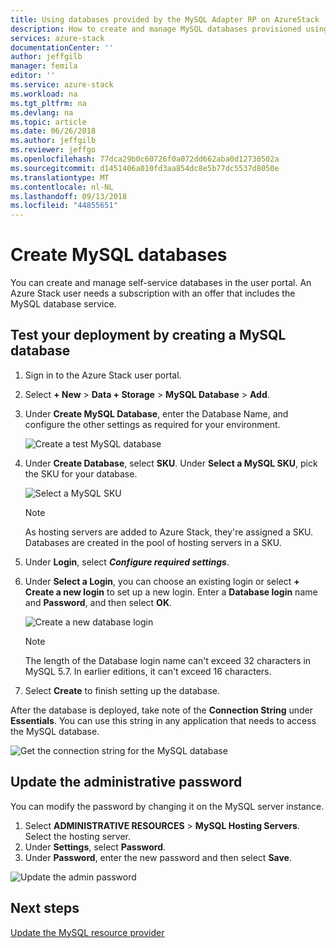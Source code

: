 ```yaml
---
title: Using databases provided by the MySQL Adapter RP on AzureStack | Microsoft Docs
description: How to create and manage MySQL databases provisioned using the MySQL Adapter Resource Provider
services: azure-stack
documentationCenter: ''
author: jeffgilb
manager: femila
editor: ''
ms.service: azure-stack
ms.workload: na
ms.tgt_pltfrm: na
ms.devlang: na
ms.topic: article
ms.date: 06/26/2018
ms.author: jeffgilb
ms.reviewer: jeffgo
ms.openlocfilehash: 77dca29b0c60726f0a072dd662aba0d12730502a
ms.sourcegitcommit: d1451406a010fd3aa854dc8e5b77dc5537d8050e
ms.translationtype: MT
ms.contentlocale: nl-NL
ms.lasthandoff: 09/13/2018
ms.locfileid: "44855651"
---
```

# <a name="create-mysql-databases"></a>Create MySQL databases

You can create and manage self-service databases in the user portal. An Azure Stack user needs a subscription with an offer that includes the MySQL database service.

## <a name="test-your-deployment-by-creating-a-mysql-database"></a>Test your deployment by creating a MySQL database

1. Sign in to the Azure Stack user portal.
2. Select **+ New** > **Data + Storage** > **MySQL Database** > **Add**.
3. Under **Create MySQL Database**, enter the Database Name, and configure the other settings as required for your environment.

    ![Create a test MySQL database](./media/azure-stack-mysql-rp-deploy/mysql-create-db.png)

4. Under **Create Database**, select **SKU**. Under **Select a MySQL SKU**, pick the SKU for your database.

    ![Select a MySQL SKU](./media/azure-stack-mysql-rp-deploy/mysql-select-sku.png)

    >[!Note]
    >As hosting servers are added to Azure Stack, they're assigned a SKU. Databases are created in the pool of hosting servers in a SKU.

5. Under **Login**, select ***Configure required settings***.
6. Under **Select a Login**, you can choose an existing login or select **+ Create a new login** to set up a new login.  Enter a **Database login** name and **Password**, and then select **OK**.

    ![Create a new database login](./media/azure-stack-mysql-rp-deploy/create-new-login.png)

    >[!NOTE]
    >The length of the Database login name can't exceed 32 characters in MySQL 5.7. In earlier editions, it can't exceed 16 characters.

7. Select **Create** to finish setting up the database.

After the database is deployed, take note of the **Connection String** under **Essentials**. You can use this string in any application that needs to access the MySQL database.

![Get the connection string for the MySQL database](./media/azure-stack-mysql-rp-deploy/mysql-db-created.png)

## <a name="update-the-administrative-password"></a>Update the administrative password

You can modify the password by changing it on the MySQL server instance.

1. Select **ADMINISTRATIVE RESOURCES** > **MySQL Hosting Servers**. Select the hosting server.
2. Under **Settings**, select **Password**.
3. Under **Password**, enter the new password and then select **Save**.

![Update the admin password](./media/azure-stack-mysql-rp-deploy/mysql-update-password.png)

## <a name="next-steps"></a>Next steps

[Update the MySQL resource provider](azure-stack-mysql-resource-provider-update.md)
